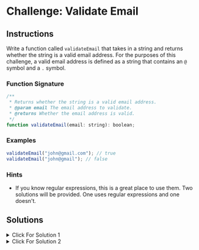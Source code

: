 # Challenge: Validate Email

## Instructions

Write a function called `validateEmail` that takes in a string and returns whether the string is a valid email address. For the purposes of this challenge, a valid email address is defined as a string that contains an `@` symbol and a `.` symbol.

### Function Signature

```js
/**
 * Returns whether the string is a valid email address.
 * @param email The email address to validate.
 * @returns Whether the email address is valid.
 */
function validateEmail(email: string): boolean;
```

### Examples

```js
validateEmail("john@gmail.com"); // true
validateEmail("john@gmail"); // false
```

### Hints

- If you know regular expressions, this is a great place to use them. Two solutions will be provided. One uses regular expressions and one doesn't.

## Solutions

<details markdown="1">
  <summary>Click For Solution 1</summary>

Not using regular expression:

```js
export function validateEmail(email: string): boolean {
  if (email.indexOf('@') === -1) {
    return false;
  }

  const [localPart, domain] = email.split('@');

  if (localPart.length === 0 || domain.length < 3) {
    return false;
  }

  const domainExtension = domain.split('.');
  if (
    domainExtension.length < 2 ||
    domainExtension[domainExtension.length - 1].length < 2
  ) {
    return false;
  }

  return true;
}
```

### Explanation

This solution is a bit complicated, but it doesn't use regular expressions.

- Use the `indexOf` method to check if the email address contains the "@" symbol. If it doesn't, it returns `false`.
- Use the `split` method to split the email address into two parts: the local part and the domain. We use destructuring to assign the two parts to variables.
- Check if the local part is empty or if the domain is less than three characters long. If either of these conditions is true, we return `false`.
  Split the domain into parts using the `split` method. We check if the domain has at least two parts and if the last part is at least two characters long.
- If either of these conditions is false, return `false`.

Finally, if none of the conditions are false, we return `true`.

</details>

<details markdown="1">
  <summary>Click For Solution 2</summary>

Using a regular expression:

```js
export function validateEmail(email: string): boolean {
  const emailRegex = /^[A-Za-z0-9._%+-]+@[A-Za-z0-9.-]+\.[A-Za-z]{2,}$/;
  return emailRegex.test(email);
}
```

### Explanation

The regular expression is a bit complicated, but it is a good example of how powerful regular expressions can be. Let's break it down:

- `^` asserts the start of the string.
- `[A-Za-z0-9._%+-]+` matches one or more occurrences of letters (both uppercase and lowercase), digits, dots, underscores, percent signs, plus signs, and hyphens. This represents the local part of the email address before the "@" symbol.
- `@` matches the "@" symbol.
- `[A-Za-z0-9.-]+` matches one or more occurrences of letters, digits, dots, and dashes. This represents the domain name of the email address.
- `\.` matches the dot (".") character. It needs to be escaped with a backslash because the dot has a special meaning in regular expressions.
- `[A-Za-z]{2,}` matches two or more occurrences of letters. This represents the top-level domain (TLD) of the email address.
- `$` asserts the end of the string.

</details>
